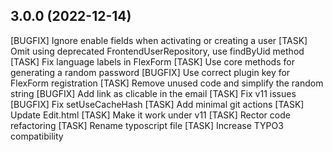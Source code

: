 ## 3.0.0 (2022-12-14)

[BUGFIX] Ignore enable fields when activating or creating a user
[TASK] Omit using deprecated FrontendUserRepository, use findByUid method
[TASK] Fix language labels in FlexForm
[TASK] Use core methods for generating a random password
[BUGFIX] Use correct plugin key for FlexForm registration
[TASK] Remove unused code and simplify the random string
[BUGFIX] Add link as clicable in the email
[TASK] Fix v11 issues
[BUGFIX] Fix setUseCacheHash
[TASK] Add minimal git actions
[TASK] Update Edit.html
[TASK] Make it work under v11
[TASK] Rector code refactoring
[TASK] Rename typoscript file
[TASK] Increase TYPO3 compatibility
